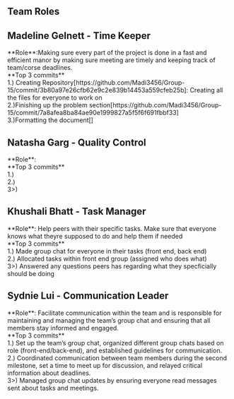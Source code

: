 ## Team Roles

## Madeline Gelnett - Time Keeper
<p>**Role**:Making sure every part of the project is done in a fast and efficient manor by making sure meeting are timely and keeping track of team/corse deadlines.<br>
**Top 3 commits**<br>
1.) Creating Repository[https://github.com/Madi3456/Group-15/commit/3b80a97e26cfb62e9c2e839b14453a559cfeb25b]: Creating all the files for everyone to work on<br>2.)Finishing up the problem section[https://github.com/Madi3456/Group-15/commit/7a8afea8ba84ae90e1999827a5f5f6f691fbbf33]<br>3.)Formatting the document[]</p>

## Natasha Garg - Quality Control
<p>**Role**:

<br>
**Top 3 commits**
<br>
1.) 
<br>
2.)
<br>
3>)
</p>

## Khushali Bhatt - Task Manager
<p>**Role**: Help peers with their specific tasks. Make sure that everyone knows what theyre supposed to do and help them if needed

<br>
**Top 3 commits**
<br>
1.) Made group chat for everyone in their tasks (front end, back end)
<br>
2.) Allocated tasks within front end group (assigned who does what)
<br>
3>) Answered any questions peers has regarding what they specficially should be doing 
</p>

## Sydnie Lui - Communication Leader
<p>**Role**: Facilitate communication within the team and is responsible for maintaining and managing the team’s group chat and ensuring that all members stay informed and engaged.

<br>
**Top 3 commits**
<br>
1.) Set up the team’s group chat, organized different group chats based on role (front-end/back-end), and established guidelines for communication.
<br>
2.) Coordinated communication between team members during the second milestone, set a time to meet up for discussion, and relayed critical information about deadlines.
<br>
3>) Managed group chat updates by ensuring everyone read messages sent about tasks and meetings.
</p>

